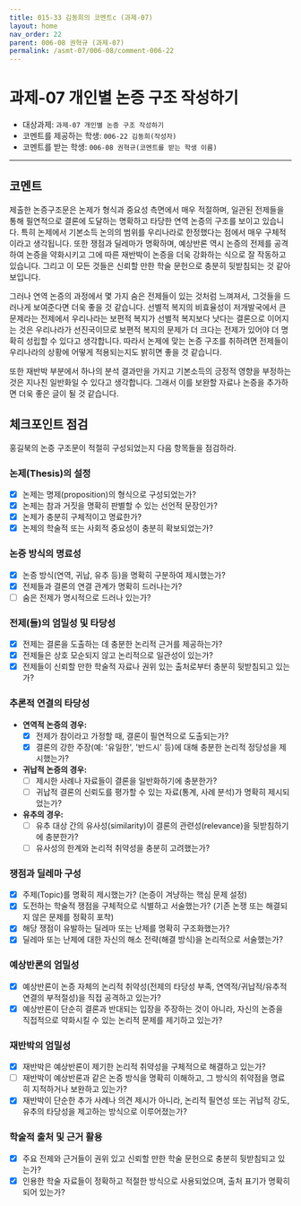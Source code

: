 ```yaml
---
title: 015-33 김동희의 코멘트c (과제-07) 
layout: home
nav_order: 22
parent: 006-08 권혁규 (과제-07)
permalink: /asmt-07/006-08/comment-006-22
---
```


# 과제-07 개인별 논증 구조 작성하기

- 대상과제: `과제-07 개인별 논증 구조 작성하기`
- 코멘트를 제공하는 학생: `006-22 김동희(작성자)` 
- 코멘트를 받는 학생: `006-08 권혁규(코멘트를 받는 학생 이름)` 

---

## 코멘트

제출한 논증구조문은 논제가 형식과 중요성 측면에서 매우 적절하며, 일관된 전제들을 통해 필연적으로 결론에 도달하는 명확하고 타당한 연역 논증의 구조를 보이고 있습니다. 특히 논제에서 기본소득 논의의 범위를 우리나라로 한정했다는 점에서 매우 구체적이라고 생각됩니다. 또한 쟁점과 딜레마가 명확하며, 예상반론 역시 논증의 전제를 공격하여 논증을 약화시키고 그에 따른 재반박이 논증을 더욱 강화하는 식으로 잘 작동하고 있습니다. 그리고 이 모든 것들은 신뢰할 만한 학술 문헌으로 충분히 뒷받침되는 것 같아 보입니다. 

그러나 연역 논증의 과정에서 몇 가지 숨은 전제들이 있는 것처럼 느껴져서, 그것들을 드러나게 보여준다면 더욱 좋을 것 같습니다. 선별적 복지의 비효율성이 저개발국에서 큰 문제라는 전제에서 우리나라는 보편적 복지가 선별적 복지보다 낫다는 결론으로 이어지는 것은 우리나라가 선진국이므로 보편적 복지의 문제가 더 크다는 전제가 있어야 더 명확히 성립할 수 있다고 생각합니다. 따라서 논제에 맞는 논증 구조를 취하려면 전제들이 우리나라의 상황에 어떻게 적용되는지도 밝히면 좋을 것 같습니다. 

또한 재반박 부분에서 하나의 분석 결과만을 가지고 기본소득의 긍정적 영향을 부정하는 것은 지나친 일반화일 수 있다고 생각합니다. 그래서 이를 보완할 자료나 논증을 추가하면 더욱 좋은 글이 될 것 같습니다.

## 체크포인트 점검

홍길북의 논증 구조문이 적절히 구성되었는지 다음 항목들을 점검하라.

### **논제(Thesis)의 설정**
- [x] 논제는 명제(proposition)의 형식으로 구성되었는가?
- [x] 논제는 참과 거짓을 명확히 판별할 수 있는 선언적 문장인가?
- [x] 논제가 충분히 구체적이고 명료한가?
- [x] 논제의 학술적 또는 사회적 중요성이 충분히 확보되었는가?

### **논증 방식의 명료성**
- [x] 논증 방식(연역, 귀납, 유추 등)을 명확히 구분하여 제시했는가?
- [x] 전제들과 결론의 연결 관계가 명확히 드러나는가?
- [ ] 숨은 전제가 명시적으로 드러나 있는가?

### **전제(들)의 엄밀성 및 타당성**
- [x] 전제는 결론을 도출하는 데 충분한 논리적 근거를 제공하는가?
- [x] 전제들은 상호 모순되지 않고 논리적으로 일관성이 있는가?
- [x] 전제들이 신뢰할 만한 학술적 자료나 권위 있는 출처로부터 충분히 뒷받침되고 있는가?

### **추론적 연결의 타당성**
- **연역적 논증의 경우:**
  - [x] 전제가 참이라고 가정할 때, 결론이 필연적으로 도출되는가?
  - [x] 결론의 강한 주장(예: '유일한', '반드시' 등)에 대해 충분한 논리적 정당성을 제시했는가?

- **귀납적 논증의 경우:**
  - [ ] 제시한 사례나 자료들이 결론을 일반화하기에 충분한가?
  - [ ] 귀납적 결론의 신뢰도를 평가할 수 있는 자료(통계, 사례 분석)가 명확히 제시되었는가?

- **유추의 경우:**
  - [ ] 유추 대상 간의 유사성(similarity)이 결론의 관련성(relevance)을 뒷받침하기에 충분한가?
  - [ ] 유사성의 한계와 논리적 취약성을 충분히 고려했는가?

### **쟁점과 딜레마 구성**
- [x] 주제(Topic)를 명확히 제시했는가? (논증이 겨냥하는 핵심 문제 설정)
- [x] 도전하는 학술적 쟁점을 구체적으로 식별하고 서술했는가? (기존 논쟁 또는 해결되지 않은 문제를 정확히 포착)
- [x] 해당 쟁점이 유발하는 딜레마 또는 난제를 명확히 구조화했는가?
- [x] 딜레마 또는 난제에 대한 자신의 해소 전략(해결 방식)을 논리적으로 서술했는가?

### **예상반론의 엄밀성**
- [x] 예상반론이 논증 자체의 논리적 취약성(전제의 타당성 부족, 연역적/귀납적/유추적 연결의 부적절성)을 직접 공격하고 있는가?
- [x] 예상반론이 단순히 결론과 반대되는 입장을 주장하는 것이 아니라, 자신의 논증을 직접적으로 약화시킬 수 있는 논리적 문제를 제기하고 있는가?

### **재반박의 엄밀성**
- [x] 재반박은 예상반론이 제기한 논리적 취약성을 구체적으로 해결하고 있는가?
- [ ] 재반박이 예상반론과 같은 논증 방식을 명확히 이해하고, 그 방식의 취약점을 명료히 지적하거나 보완하고 있는가?
- [x] 재반박이 단순한 추가 사례나 의견 제시가 아니라, 논리적 필연성 또는 귀납적 강도, 유추의 타당성을 제고하는 방식으로 이루어졌는가?

### **학술적 출처 및 근거 활용**
- [x] 주요 전제와 근거들이 권위 있고 신뢰할 만한 학술 문헌으로 충분히 뒷받침되고 있는가?
- [x] 인용한 학술 자료들이 정확하고 적절한 방식으로 사용되었으며, 출처 표기가 명확히 되어 있는가?
